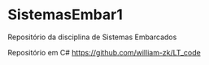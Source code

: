 # SistemasEmbar1
Repositório da disciplina de Sistemas Embarcados

Repositório em C#
https://github.com/william-zk/LT_code

